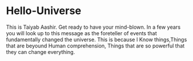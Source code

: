 # Hello-Universe
This is Taiyab Aashir.
Get ready to have your mind-blown.
In a few years you will look up to this message as the foreteller of events that fundamentally changed the universe.
This is because I Know things,Things that are beyound Human comprehension, Things that are so powerful that they can change everything.

